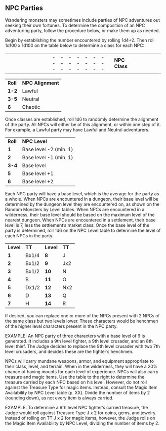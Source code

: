 ## NPC Parties

Wandering monsters may sometimes include parties of NPC adventures out seeking their own fortunes. To determine the composition of an NPC adventuring party, follow the procedure below, or make them up as needed.

Begin by establishing the number encountered by rolling 1d4+2. Then roll 1d100 x 1d100 on the table below to determine a class for each NPC:

|  |  |  |  |  |  |  |  |  |  |  |  |  |  |  |  |  |  |  |  |  |  |  |  |  |  |  |  |  |  |  |  |  |  |  |  |  |  |  |  |  |  |  |  |  |  |  |  |  |  |  |  |  |  |  |  |  |  |  |  |  |  |  |  |  |  |  |  |  |  |  |  |  |  |  |  |  |  |
| --- | --- | --- | --- | --- | --- | --- | --- | --- | --- | --- | --- | --- | --- | --- | --- | --- | --- | --- | --- | --- | --- | --- | --- | --- | --- | --- | --- | --- | --- | --- | --- | --- | --- | --- | --- | --- | --- | --- | --- | --- | --- | --- | --- | --- | --- | --- | --- | --- | --- | --- | --- | --- | --- | --- | --- | --- | --- | --- | --- | --- | --- | --- | --- | --- | --- | --- | --- | --- | --- | --- | --- | --- | --- | --- | --- | --- | --- |
| |  |  |  |  |  |  |  | | --- | --- | --- | --- | --- | --- | --- | | **NPC Class** | | | | | | | | **1d100x100** | **01-10** | **11-30** | **31-50** | **51-75** | **76-90** | **91-100** | | 1-40 | Mage | Thief | Crusader | Fighter | Explorer | Venturer | | 41-60 | Mage | Bard | Bladedancer | Fighter | Explorer | Venturer | | 61-80 | Mage | Assassin | Priestess | Fighter | Explorer | Venturer | | 81-90 | Mage | Thief | Shaman | Barbarian | Explorer | Venturer | | 91-94 | Elven Spellsword | Elven Nightblade | Dwarven Craftpriest | Dwarven Vaultguard | Special | Special | | 95-96 | Warlock | Special | Witch | Paladin | Special | Special | | 97-98 | Warlock | Special | Witch | Paladin | Special | Special | | 99-100 | Nobiran Wonderworker | Special | Special | Zaharan Ruinguard | Special | Special | | On a result of “Special,” choose a class from ***AXIOMS****,* ***BTA****,* ***Heroic Fantasy Handbook****,* and/or***Player’s Companion***orcreate a custom class. | | | | | | | |

|  |  |
| --- | --- |
| **Roll** | **NPC Alignment** |
| **1-2** | Lawful |
| **3-5** | Neutral |
| **6** | Chaotic |

Once classes are established, roll 1d6 to randomly determine the alignment of the party. All NPCs will either be of this alignment, or within one step of it. For example, a Lawful party may have Lawful and Neutral adventurers.

|  |  |
| --- | --- |
| **Roll** | **NPC Level** |
| **1** | Base level -2 (min. 1) |
| **2** | Base level -1 (min. 1) |
| **3-4** | Base level |
| **5** | Base level +1 |
| **6** | Base level +2 |

Each NPC party will have a base level, which is the average for the party as a whole. When NPCs are encountered in a dungeon, their base level will be determined by the dungeon level they are encountered on, as shown on the Random Monsters by Level tables. When NPCs are encountered in a wilderness, their base level should be based on the maximum level of the nearest dungeon. When NPCs are encountered in a settlement, their base level is 7, less the settlement’s market class. Once the base level of the party is determined, roll 1d6 on the NPC Level table to determine the level of each NPCs in the party.

|  |  |  |  |
| --- | --- | --- | --- |
| **Level** | **TT** | **Level** | **TT** |
| **1** | Bx1/4 | **8** | J |
| **2** | Bx1/2 | **9** | Jx2 |
| **3** | Bx1/2 | **10** | N |
| **4** | B | **11** | O |
| **5** | Dx1/2 | **12** | Nx2 |
| **6** | D | **13** | Q |
| **7** | H | **14** | R |

If desired, you can replace one or more of the NPCs present with 2 NPCs of the same class but two levels lower. These characters would be henchmen of the higher level characters present in the NPC party.

EXAMPLE: An NPC party of three characters with a base level of 9 is generated. It includes a 9th level fighter, a 9th level crusader, and an 8th level thief. The Judge decides to replace the 9th level crusader with two 7th level crusaders, and decides these are the fighter’s henchmen.

NPCs will carry mundane weapons, armor, and equipment appropriate to their class, level, and terrain. When in the wilderness, they will have a 20% chance of having mounts for each level of experience. NPCs will also carry treasure and magic items. Use the table to the right to determine the treasure carried by each NPC based on his level. However, do not roll against the Treasure Type for magic items. Instead, consult the Magic Item Availability by NPC Level table (p. XX). Divide the number of items by 2 (rounding down), as not every item is always carried.

EXAMPLE: To determine a 9th level NPC fighter’s carried treasure, the Judge would roll against Treasure Type J x 2 for coins, gems, and jewelry. Instead of rolling on TT J x 2 for magic items, however, the Judge rolls on the Magic Item Availability by NPC Level, dividing the number of items by 2.
